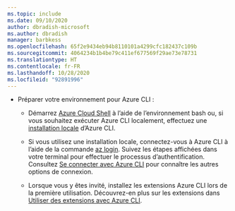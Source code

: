 ```yaml
---
ms.topic: include
ms.date: 09/10/2020
author: dbradish-microsoft
ms.author: dbradish
manager: barbkess
ms.openlocfilehash: 65f2e9434eb94b8110101a4299cfc182437c109b
ms.sourcegitcommit: 4064234b1b4be79c411ef677569f29ae73e78731
ms.translationtype: HT
ms.contentlocale: fr-FR
ms.lasthandoff: 10/28/2020
ms.locfileid: "92891996"
---
```

- Préparer votre environnement pour Azure CLI :

  - Démarrez [Azure Cloud Shell](/azure/cloud-shell/quickstart) à l’aide de l’environnement bash ou, si vous souhaitez exécuter Azure CLI localement, effectuez une [installation locale](/cli/azure/install-azure-cli) d’Azure CLI.

  - Si vous utilisez une installation locale, connectez-vous à Azure CLI à l’aide de la commande [az login](/cli/azure/reference-index#az-login).  Suivez les étapes affichées dans votre terminal pour effectuer le processus d’authentification.  Consultez [Se connecter avec Azure CLI](/cli/azure/authenticate-azure-cli) pour connaître les autres options de connexion.
  - Lorsque vous y êtes invité, installez les extensions Azure CLI lors de la première utilisation.  Découvrez-en plus sur les extensions dans [Utiliser des extensions avec Azure CLI](/cli/azure/azure-cli-extensions-overview).
